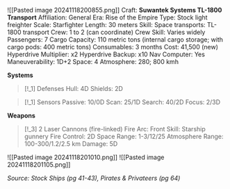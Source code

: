 ![[Pasted image 20241118200855.png]]
Craft: **Suwantek Systems TL-1800 Transport**
Affiliation: General
Era: Rise of the Empire
Type: Stock light freighter
Scale: Starfighter
Length: 30 meters
Skill: Space transports: TL-1800 transport
Crew: 1 to 2 (can coordinate)
Crew Skill: Varies widely
Passengers: 7
Cargo Capacity: 110 metric tons (internal cargo
storage; with cargo pods: 400 metric tons)
Consumables: 3 months
Cost: 41,500 (new)
Hyperdrive Multiplier: x2
Hyperdrive Backup: x10
Nav Computer: Yes
Maneuverability: 1D+2
Space: 4
Atmosphere: 280; 800 kmh

**Systems**
> [!_1] Defenses
> Hull: 4D
> Shields: 2D

> [!_1] Sensors
> Passive: 10/0D
> Scan: 25/1D
> Search: 40/2D
> Focus: 2/3D

**Weapons**
> [!_3] 2 Laser Cannons (fire-linked)
> Fire Arc: Front
> Skill: Starship gunnery
> Fire Control: 2D
> Space Range: 1-3/12/25
> Atmosphere Range: 100-300/1.2/2.5 km
> Damage: 5D



![[Pasted image 20241118201010.png]]
![[Pasted image 20241118201105.png]]


*Source: Stock Ships (pg 41-43), Pirates & Privateers (pg 64)*
